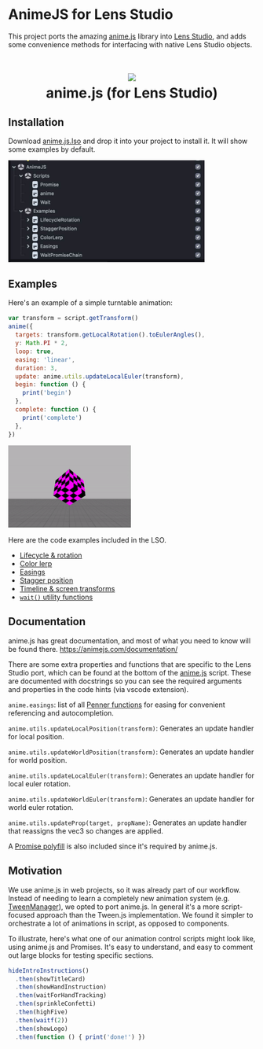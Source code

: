 # AnimeJS for Lens Studio

This project ports the amazing [anime.js](https://github.com/juliangarnier/anime) library into [Lens Studio](https://ar.snap.com/lens-studio), and adds some convenience methods for interfacing with native Lens Studio objects. 

<h1 align="center">
  <a href="https://animejs.com"><img src="https://github.com/juliangarnier/anime/raw/master/documentation/assets/img/animejs-v3-header-animation.gif" width="250"/></a>
  <br>
  anime.js (for Lens Studio)
</h1>


## Installation

Download [anime.js.lso](./anime.js.lso) and drop it into your project to install it. It will show some examples by default. 

<img src="lso.jpg" width="400px">

## Examples

Here's an example of a simple turntable animation: 

```javascript
var transform = script.getTransform()
anime({
  targets: transform.getLocalRotation().toEulerAngles(),
  y: Math.PI * 2,
  loop: true,
  easing: 'linear',
  duration: 3,
  update: anime.utils.updateLocalEuler(transform),
  begin: function () {
    print('begin')
  },
  complete: function () {
    print('complete')
  },
})
```

<img src="turntable.gif" width="250"/>

Here are the code examples included in the LSO. 

- [Lifecycle & rotation](./Public/AnimeJS%20Resources/Scripts/Examples/LifecycleRotationExample.js)
- [Color lerp](./Public/AnimeJS%20Resources/Scripts/Examples/ColorLerpExample.js)
- [Easings](./Public/AnimeJS%20Resources/Scripts/Examples/EasingsExample.js)
- [Stagger position](./Public/AnimeJS%20Resources/Scripts/Examples/StaggerPositionExample.js)
- [Timeline & screen transforms](./Public/AnimeJS%20Resources/Scripts/Examples/TimelineExample.js)
- [`wait()` utility functions](./Public/AnimeJS%20Resources/Scripts/Examples/WaitPromiseChainExample.js)


## Documentation

anime.js has great documentation, and most of what you need to know will be found there. https://animejs.com/documentation/

There are some extra properties and functions that are specific to the Lens Studio port, which can be found at the bottom of the [anime.js](/Public/AnimeJS%20Resources/Scripts/anime.js) script. These are documented with docstrings so you can see the required arguments and properties in the code hints (via vscode extension).

`anime.easings`: list of all [Penner functions](https://animejs.com/documentation/#pennerFunctions) for easing for convenient referencing and autocompletion.

`anime.utils.updateLocalPosition(transform)`: Generates an update handler for local position.

`anime.utils.updateWorldPosition(transform)`: Generates an update handler for world position.

`anime.utils.updateLocalEuler(transform)`: Generates an update handler for local euler rotation.

`anime.utils.updateWorldEuler(transform)`: Generates an update handler for world euler rotation.

`anime.utils.updateProp(target, propName)`: Generates an update handler that reassigns the vec3 so changes are applied.

A [Promise polyfill](/Public/AnimeJS%20Resources/Scripts/Promise.js) is also included since it's required by anime.js.


## Motivation

We use anime.js in web projects, so it was already part of our workflow. Instead of needing to learn a completely new animation system (e.g. [TweenManager](https://docs.snap.com/lens-studio/references/guides/lens-features/adding-interactivity/helper-scripts/tween-manager#adding-the-tween-package)), we opted to port anime.js. In general it's a more script-focused approach than the Tween.js implementation. We found it simpler to orchestrate a lot of animations in script, as opposed to components. 

To illustrate, here's what one of our animation control scripts might look like, using anime.js and Promises. It's easy to understand, and easy to comment out large blocks for testing specific sections. 

```javascript
hideIntroInstructions()
  .then(showTitleCard)
  .then(showHandInstruction)
  .then(waitForHandTracking)
  .then(sprinkleConfetti)
  .then(highFive)
  .then(waitf(2))
  .then(showLogo)
  .then(function () { print('done!') })
```
